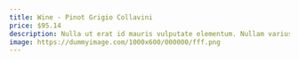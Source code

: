 ```yaml
---
title: Wine - Pinot Grigio Collavini
price: $95.14
description: Nulla ut erat id mauris vulputate elementum. Nullam varius. Nulla facilisi.
image: https://dummyimage.com/1000x600/000000/fff.png
---
```

